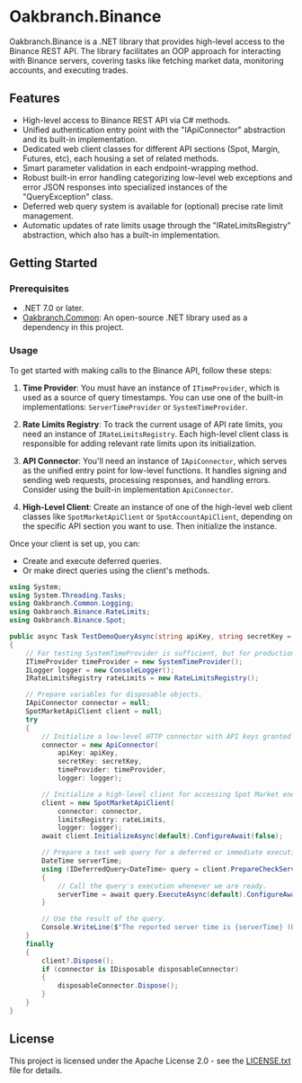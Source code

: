 # Oakbranch.Binance

Oakbranch.Binance is a .NET library that provides high-level access to the Binance REST API. The library facilitates an OOP approach for interacting with Binance servers, covering tasks like fetching market data, monitoring accounts, and executing trades.

## Features

- High-level access to Binance REST API via C# methods.
- Unified authentication entry point with the "IApiConnector" abstraction and its built-in implementation.
- Dedicated web client classes for different API sections (Spot, Margin, Futures, etc), each housing a set of related methods.
- Smart parameter validation in each endpoint-wrapping method.
- Robust built-in error handling categorizing low-level web exceptions and error JSON responses into specialized instances of the "QueryException" class.
- Deferred web query system is available for (optional) precise rate limit management.
- Automatic updates of rate limits usage through the "IRateLimitsRegistry" abstraction, which also has a built-in implementation.

## Getting Started

### Prerequisites

- .NET 7.0 or later.
- [Oakbranch.Common](https://github.com/Neophyte94/Oakbranch.Common): An open-source .NET library used as a dependency in this project.

### Usage

To get started with making calls to the Binance API, follow these steps:

1. **Time Provider**: You must have an instance of `ITimeProvider`, which is used as a source of query timestamps. You can use one of the built-in implementations: `ServerTimeProvider` or `SystemTimeProvider`.

2. **Rate Limits Registry**: To track the current usage of API rate limits, you need an instance of `IRateLimitsRegistry`. Each high-level client class is responsible for adding relevant rate limits upon its initialization.

3. **API Connector**: You'll need an instance of `IApiConnector`, which serves as the unified entry point for low-level functions. It handles signing and sending web requests, processing responses, and handling errors. Consider using the built-in implementation `ApiConnector`.

4. **High-Level Client**: Create an instance of one of the high-level web client classes like `SpotMarketApiClient` or `SpotAccountApiClient`, depending on the specific API section you want to use. Then initialize the instance.

Once your client is set up, you can:
- Create and execute deferred queries.
- Or make direct queries using the client's methods.

```csharp
using System;
using System.Threading.Tasks;
using Oakbranch.Common.Logging;
using Oakbranch.Binance.RateLimits;
using Oakbranch.Binance.Spot;

public async Task TestDemoQueryAsync(string apiKey, string secretKey = null, CancellationToken ct = default)
{
    // For testing SystemTimeProvider is sufficient, but for production ServerTimeProvider is recommended.
    ITimeProvider timeProvider = new SystemTimeProvider();
    ILogger logger = new ConsoleLogger();
    IRateLimitsRegistry rateLimits = new RateLimitsRegistry();

    // Prepare variables for disposable objects.
    IApiConnector connector = null;
    SpotMarketApiClient client = null;
    try
    {
        // Initialize a low-level HTTP connector with API keys granted by Binance.
        connector = new ApiConnector(
            apiKey: apiKey,
            secretKey: secretKey,
            timeProvider: timeProvider,
            logger: logger);

        // Initialize a high-level client for accessing Spot Market endpoints.
        client = new SpotMarketApiClient(
            connector: connector,
            limitsRegistry: rateLimits,
            logger: logger);
        await client.InitializeAsync(default).ConfigureAwait(false);

        // Prepare a test web query for a deferred or immediate execution.
        DateTime serverTime;
        using (IDeferredQuery<DateTime> query = client.PrepareCheckServerTime())
        {
            // Call the query's execution whenever we are ready.
            serverTime = await query.ExecuteAsync(default).ConfigureAwait(false);
        }

        // Use the result of the query.
        Console.WriteLine($"The reported server time is {serverTime} (UTC).");
    }
    finally
    {
        client?.Dispose();
        if (connector is IDisposable disposableConnector)
        {
            disposableConnector.Dispose();
        }
    }
}
```

## License

This project is licensed under the Apache License 2.0 - see the [LICENSE.txt](LICENSE.txt) file for details.
